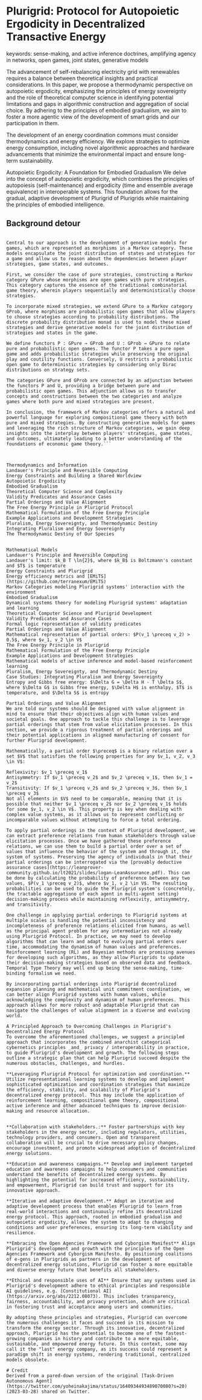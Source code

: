 # Plurigrid: Protocol for Autopoietic Ergodicity in Decentralized Transactive Energy
keywords: sense-making, and active inference doctrines, amplifying agency in networks, open games, joint states, generative models

The advancement of self-rebalancing electricity grid with renewables requires a balance between theoretical insights and practical considerations. In this paper, we propose a thermodynamic perspective on autopoietic ergodicity, emphasizing the principles of energy sovereignty and the role of theoretical computer science in identifying potential limitations and gaps in algorithmic construction and aggregation of social choice. By adhering to the principles of embodied gradualism, we aim to foster a more agentic view of the development of smart grids and our participation in them.

The development of an energy coordination commons must consider thermodynamics and energy efficiency. We explore strategies to optimize energy consumption, including novel algorithmic approaches and hardware advancements that minimize the environmental impact and ensure long-term sustainability.

Autopoietic Ergodicity: A Foundation for Embodied Gradualism
We delve into the concept of autopoietic ergodicity, which combines the principles of autopoiesis (self-maintenance) and ergodicity (time and ensemble average equivalence) in interoperable systems. This foundation allows for the gradual, adaptive development of Plurigrid of Plurigrids while maintaining the principles of embodied intelligence.

## Background detour
```Markov categories provide a compositional framework for studying probability theory and are particularly well-suited for modeling systems where probability distributions and stochastic processes play a key role. In this work, we extend the open games framework for compositional game theory to encompass both pure and mixed strategies, leveraging the expressive power of Markov categories and their rich structure.

Central to our approach is the development of generative models for games, which are represented as morphisms in a Markov category. These models encapsulate the joint distribution of states and strategies for a game and allow us to reason about the dependencies between player strategies, game states, and outcomes.

First, we consider the case of pure strategies, constructing a Markov category GPure whose morphisms are open games with pure strategies. This category captures the essence of the traditional combinatorial game theory, wherein players sequentially and deterministically choose strategies.

To incorporate mixed strategies, we extend GPure to a Markov category GProb, where morphisms are probabilistic open games that allow players to choose strategies according to probability distributions. The discrete probability distribution monad is used to model these mixed strategies and derive generative models for the joint distribution of strategies and states in the game.

We define functors P : GPure → GProb and U : GProb → GPure to relate pure and probabilistic open games. The functor P takes a pure open game and adds probabilistic strategies while preserving the original play and coutility functions. Conversely, U restricts a probabilistic open game to deterministic strategies by considering only Dirac distributions on strategy sets.

The categories GPure and GProb are connected by an adjunction between the functors P and U, providing a bridge between pure and probabilistic open games. This adjunction allows us to transfer concepts and constructions between the two categories and analyze games where both pure and mixed strategies are present.

In conclusion, the framework of Markov categories offers a natural and powerful language for exploring compositional game theory with both pure and mixed strategies. By constructing generative models for games and leveraging the rich structure of Markov categories, we gain deep insights into the interplay between players' strategies, game states, and outcomes, ultimately leading to a better understanding of the foundations of economic game theory.```



Thermodynamics and Information
Landauer's Principle and Reversible Computing
Energy Constraints and Building a Shared Worldview
Autopoietic Ergodicity
Embodied Gradualism
Theoretical Computer Science and Complexity
Validity Predicates and Assurance Cases
Partial Orderings and Value Alignment
The Free Energy Principle in Plurigrid Protocol
Mathematical Formulation of the Free Energy Principle
Example Applications and Development Strategies
Pluralism, Energy Sovereignty, and Thermodynamic Destiny
Integrating Pluralism and Energy Sovereignty
The Thermodynamic Destiny of Our Species


Mathematical Models
Landauer's Principle and Reversible Computing
Landauer's limit: $k_B T \ln{2}$, where $k_B$ is Boltzmann's constant and $T$ is temperature
Energy Constraints and Plurigrid
Energy efficiency metrics and [EMiTS](https://github.com/terranexum/EMiTS)
Markov Categories modeling Plurigrid systems' interaction with the environment
Embodied Gradualism
Dynamical systems theory for modeling Plurigrid systems' adaptation and learning
Theoretical Computer Science and Plurigrid Development
Validity Predicates and Assurance Cases
Formal logic representation of validity predicates
Partial Orderings and Value Alignment
Mathematical representation of partial orders: $P(v_1 \preceq v_2) > 0.5$, where $v_1, v_2 \in V$
The Free Energy Principle in Plurigrid
Mathematical Formulation of the Free Energy Principle
Example Applications and Development Strategies
Mathematical models of active inference and model-based reinforcement learning
Pluralism, Energy Sovereignty, and Thermodynamic Destiny
Case Studies: Integrating Pluralism and Energy Sovereignty
Entropy and Gibbs free energy: $\Delta G = \Delta H - T \Delta S$, where $\Delta G$ is Gibbs free energy, $\Delta H$ is enthalpy, $T$ is temperature, and $\Delta S$ is entropy

Partial Orderings and Value Alignment
We are told our systems should be designed with value alignment in mind to ensure that their objectives align with human values and societal goals. One approach to tackle this challenge is to leverage partial orderings that stem from value elicitation processes. In this section, we provide a rigorous treatment of partial orderings and their potential applications in aligned manufacturing of consent for further Plurigrid development.

Mathematically, a partial order $\preceq$ is a binary relation over a set $V$ that satisfies the following properties for any $v_1, v_2, v_3 \in V$:

Reflexivity: $v_1 \preceq v_1$
Antisymmetry: If $v_1 \preceq v_2$ and $v_2 \preceq v_1$, then $v_1 = v_2$
Transitivity: If $v_1 \preceq v_2$ and $v_2 \preceq v_3$, then $v_1 \preceq v_3$
Not all elements in $V$ need to be comparable, meaning that it is possible that neither $v_1 \preceq v_2$ nor $v_2 \preceq v_1$ holds for some $v_1, v_2 \in V$. This property is key when dealing with complex value systems, as it allows us to represent conflicting or incomparable values without attempting to force a total ordering.

To apply partial orderings in the context of Plurigrid development, we can extract preference relations from human stakeholders through value elicitation processes. Once we have gathered these preference relations, we can use them to build a partial order over a set of values that influence the behavior of the system and through it, the system of systems. Preserving the agency of individuals in that their partial orderings can be interrogated via the [provably deductive assurance cases](https://leanprover-community.github.io/lt2021/slides/logan-LeanAssurance.pdf). This can be done by calculating the probability of preference between any two values, $P(v_1 \preceq v_2)$, where $v_1, v_2 \in V$. The resulting probabilities can be used to guide the Plurigrid system's (concretely, the tractable aggregationo of each agent in multi-agent setting) decision-making process while maintaining reflexivity, antisymmetry, and transitivity.

One challenge in applying partial orderings to Plurigrid systems at multiple scales is handling the potential inconsistency and incompleteness of preference relations elicited from humans, as well as the principal agent problem for any intermediaries not already using Plurigrid Protocol. In practice, we may need to develop algorithms that can learn and adapt to evolving partial orders over time, accommodating the dynamism of human values and preferences. Reinforcement learning (RL) and Bayesian methods are promising avenues for developing such algorithms, as they allow Plurigrids to update their decision-making strategies based on observed data and feedback. Temporal Type Theory may well end up being the sense-making, time-binding formalism we need.

By incorporating partial orderings into Plurigrid decentralized expansion planning and mathematical unit commitment coordination, we can better align Plurigrid systems with human values, while acknowledging the complexity and dynamism of human preferences. This approach allows for more robust and adaptable Plurigrid that can navigate the challenges of value alignment in a diverse and evolving world.

A Principled Approach to Overcoming Challenges in Plurigrid's Decentralized Energy Protocol
To overcome the aforementioned challenges, we suggest a principled approach that incorporates the combined anarchist categorical cybernetics principles _and_ privacy / interoperability in practice, to guide Plurigrid's development and growth. The following steps outline a strategic plan that can help Plurigrid succeed despite the numerous obstacles, challenges, and hurdles.

**Leveraging Plurigrid Protocol for optimization and coordination.** Utilize representational learning systems to develop and implement sophisticated optimization and coordination strategies that maximize the efficiency, stability, and scalability of Plurigrid's decentralized energy protocol. This may include the application of reinforcement learning, compositional game theory, compositional active inference and other advanced techniques to improve decision-making and resource allocation.


**Collaboration with stakeholders.:** Foster partnerships with key stakeholders in the energy sector, including regulators, utilities, technology providers, and consumers. Open and transparent collaboration will be crucial to drive necessary policy changes, encourage investment, and promote widespread adoption of decentralized energy solutions.

**Education and awareness campaigns.** Develop and implement targeted education and awareness campaigns to help consumers and communities understand the benefits of decentralized energy systems. By highlighting the potential for increased efficiency, sustainability, and empowerment, Plurigrid can build trust and support for its innovative approach.

**Iterative and adaptive development.** Adopt an iterative and adaptive development process that enables Plurigrid to learn from real-world interactions and continuously refine its decentralized energy protocol. This approach, rooted in embodied gradualism and autopoietic ergodicity, allows the system to adapt to changing conditions and user preferences, ensuring its long-term viability and resilience.

**Embracing the Open Agencies Framework and Cyborgism Manifest** Align Plurigrid's development and growth with the principles of the Open Agencies Framework and Cyborgism Manifesto. By positioning coalitions of e-gens in Plurigrids as partners in the development of decentralized energy solutions, Plurigrid can foster a more equitable and diverse energy future that benefits all stakeholders.

**Ethical and responsible uses of AI** Ensure that any systems used in Plurigrid's development adhere to ethical principles and responsible AI guidelines, e.g. [Constitutional AI](https://arxiv.org/abs/2212.08073). This includes transparency, fairness, accountability, and privacy protection, which are critical in fostering trust and acceptance among users and communities.

By adopting these principles and strategies, Plurigrid can overcome the numerous challenges it faces and succeed in its mission to transform the energy sector. Through its innovative, decentralized approach, Plurigrid has the potential to become one of the fastest-growing companies in history and contribute to a more equitable, sustainable, and empowered energy future. In this context, some may call it the "last" energy company, as its success could represent a paradigm shift in energy systems, rendering traditional, centralized models obsolete.

# Credit
Derived from a pared-down version of the original [Task-Driven Autonomous Agent](https://twitter.com/yoheinakajima/status/1640934493489070080?s=20) (2023-03-28) shared on Twitter.

